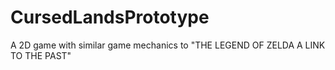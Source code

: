 # CursedLandsPrototype
A 2D game with similar game mechanics to "THE LEGEND OF ZELDA A LINK TO THE PAST"

